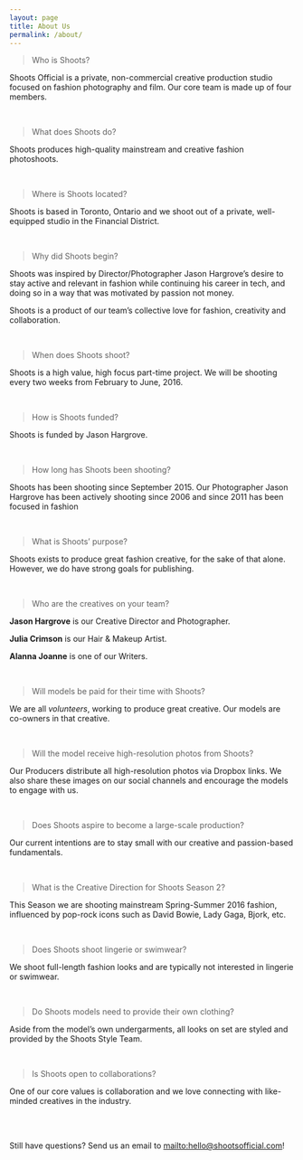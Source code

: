 ```yaml
---
layout: page
title: About Us 
permalink: /about/
---
```


> Who is Shoots?
	
Shoots Official is a private, non-commercial creative production studio focused on fashion photography and film. Our core team is made up of four members.

<br>


> What does Shoots do?
	
Shoots produces high-quality mainstream and creative fashion photoshoots.

<br>

> Where is Shoots located?

Shoots is based in Toronto, Ontario and we shoot out of a private, well-equipped studio in the Financial District. 

<br>

> Why did Shoots begin?

Shoots was inspired by Director/Photographer Jason Hargrove’s desire to stay active and relevant in fashion while continuing his career in tech, and doing so in a way that was motivated by passion not money. 

Shoots is a product of our team’s collective love for fashion, creativity and collaboration.	

<br>


> When does Shoots shoot?
	
Shoots is a high value, high focus part-time project. We will be shooting every two weeks from February to June, 2016. 

<br>


> How is Shoots funded?

Shoots is funded by Jason Hargrove. 

<br>



> How long has Shoots been shooting? 

Shoots has been shooting since September 2015. Our Photographer Jason Hargrove has been actively shooting since 2006 and since 2011 has been focused in fashion

<br>


> What is Shoots’ purpose?
	
Shoots exists to produce great fashion creative, for the sake of that alone. However, we do have strong goals for publishing. 

<br>


> Who are the creatives on your team?

**Jason Hargrove** is our Creative Director and Photographer.

**Julia Crimson** is our Hair & Makeup Artist.	

**Alanna Joanne** is one of our Writers.	

<br>


> Will models be paid for their time with Shoots?

We are all _volunteers_, working to produce great creative. Our models are co-owners in that creative. 

<br>


> Will the model receive high-resolution photos from Shoots?

Our Producers distribute all high-resolution photos via Dropbox links. We also share these images on our social channels and encourage the models to engage with us.

<br>


> Does Shoots aspire to become a large-scale production?

Our current intentions are to stay small with our creative and passion-based fundamentals. 

<br>


> What is the Creative Direction for Shoots Season 2?

This Season we are shooting mainstream Spring-Summer 2016 fashion, influenced by pop-rock icons such as David Bowie, Lady Gaga, Bjork, etc. 

<br>


> Does Shoots shoot lingerie or swimwear?

We shoot full-length fashion looks and are typically not interested in lingerie or 			swimwear. 

<br>

> Do Shoots models need to provide their own clothing?

Aside from the model’s own undergarments, all looks on set are styled and provided by the Shoots Style Team. 

<br>

> Is Shoots open to collaborations?

One of our core values is collaboration and we love connecting with like-minded creatives in the industry.     
  
<br>
<br>

Still have questions? Send us an email to <mailto:hello@shootsofficial.com>!


